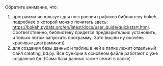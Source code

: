 Обратите внимание, что:
1) программа использует для построения графиков библиотеку bokeh, подробнее о которой можно почитать здесь: https://bokeh.pydata.org/en/latest/docs/user_guide/quickstart.html. Соответственно, библиотеку придется предварительно установить, и только потом запускать программу. Зато вышли ну ооочень красивые диаграммки:))
2) для создания базы данных и таблиц в ней в папке лежит отдельный файл creating_bd.py. Все функции в основном файле работают с уже созданной бд. (Сама база данных также лежит в папке)
